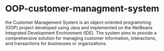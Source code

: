 # OOP-customer-managment-system
the Customer Management System is an object-oriented programming (OOP) project developed using Java and implemented on the NetBeans Integrated Development Environment (IDE). The system aims to provide a comprehensive solution for managing customer information, interactions, and transactions for businesses or organizations.
